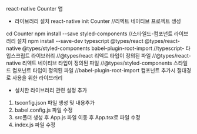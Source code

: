 react-native
Counter 앱

* 라이브러리 설치
react-native init Counter //리엑트 네이티브 프로젝트 생성

cd Counter
npm install --save styled-components //스타일드-컴포넌트 라이브러리 설치
npm install --save-dev typescript @types/react @types/react-native @types/styled-components babel-plugin-root-import
//typescript- 타입스크립트 라이브러리
//@types/react 리엑트 타입이 정의된 파일
//@types/react-native 리엑트 네이티브 타입이 정의된 파일
//@types/styled-components 스타일드 컴포넌트 타입이 정의된 파일
//babel-plugin-root-import 컴포넌트 추가시 절대경로 사용을 위한 라이브러리

* 설치한 라이브러리 관련 설정 추가
1. tsconfig.json 파일 생성 및 내용추가
2. babel.config.js 파일 수정
3. src폴더 생성 후 App.js 파일 이동 후 App.tsx로 파일 수정
4. index.js 파일 수정

